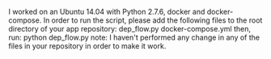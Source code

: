 I worked on an Ubuntu 14.04 with Python 2.7.6, docker and docker-compose.
In order to run the script, please add the following files to the root directory of your app repository:
dep_flow.py
docker-compose.yml
then, run: python dep_flow.py
note: I haven't performed any change in any of the files in your repository in order to make it work.
